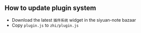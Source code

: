 ## How to update plugin system

- Download the latest `插件系统` widget in the siyuan-note bazaar
- Copy `plugin.js` to `zhi/plugin.js`